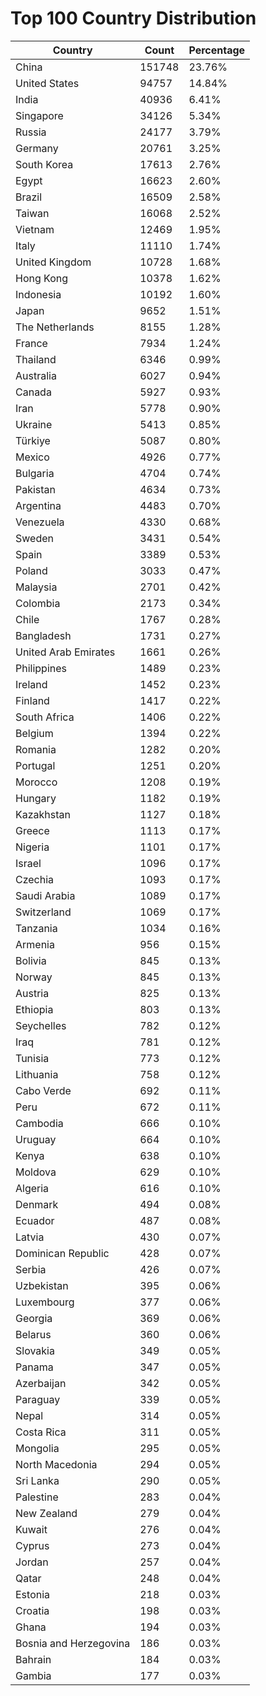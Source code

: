 # Top 100 Country Distribution
| Country | Count | Percentage |
|----|----|----|
| China | 151748 | 23.76% |
| United States | 94757 | 14.84% |
| India | 40936 | 6.41% |
| Singapore | 34126 | 5.34% |
| Russia | 24177 | 3.79% |
| Germany | 20761 | 3.25% |
| South Korea | 17613 | 2.76% |
| Egypt | 16623 | 2.60% |
| Brazil | 16509 | 2.58% |
| Taiwan | 16068 | 2.52% |
| Vietnam | 12469 | 1.95% |
| Italy | 11110 | 1.74% |
| United Kingdom | 10728 | 1.68% |
| Hong Kong | 10378 | 1.62% |
| Indonesia | 10192 | 1.60% |
| Japan | 9652 | 1.51% |
| The Netherlands | 8155 | 1.28% |
| France | 7934 | 1.24% |
| Thailand | 6346 | 0.99% |
| Australia | 6027 | 0.94% |
| Canada | 5927 | 0.93% |
| Iran | 5778 | 0.90% |
| Ukraine | 5413 | 0.85% |
| Türkiye | 5087 | 0.80% |
| Mexico | 4926 | 0.77% |
| Bulgaria | 4704 | 0.74% |
| Pakistan | 4634 | 0.73% |
| Argentina | 4483 | 0.70% |
| Venezuela | 4330 | 0.68% |
| Sweden | 3431 | 0.54% |
| Spain | 3389 | 0.53% |
| Poland | 3033 | 0.47% |
| Malaysia | 2701 | 0.42% |
| Colombia | 2173 | 0.34% |
| Chile | 1767 | 0.28% |
| Bangladesh | 1731 | 0.27% |
| United Arab Emirates | 1661 | 0.26% |
| Philippines | 1489 | 0.23% |
| Ireland | 1452 | 0.23% |
| Finland | 1417 | 0.22% |
| South Africa | 1406 | 0.22% |
| Belgium | 1394 | 0.22% |
| Romania | 1282 | 0.20% |
| Portugal | 1251 | 0.20% |
| Morocco | 1208 | 0.19% |
| Hungary | 1182 | 0.19% |
| Kazakhstan | 1127 | 0.18% |
| Greece | 1113 | 0.17% |
| Nigeria | 1101 | 0.17% |
| Israel | 1096 | 0.17% |
| Czechia | 1093 | 0.17% |
| Saudi Arabia | 1089 | 0.17% |
| Switzerland | 1069 | 0.17% |
| Tanzania | 1034 | 0.16% |
| Armenia | 956 | 0.15% |
| Bolivia | 845 | 0.13% |
| Norway | 845 | 0.13% |
| Austria | 825 | 0.13% |
| Ethiopia | 803 | 0.13% |
| Seychelles | 782 | 0.12% |
| Iraq | 781 | 0.12% |
| Tunisia | 773 | 0.12% |
| Lithuania | 758 | 0.12% |
| Cabo Verde | 692 | 0.11% |
| Peru | 672 | 0.11% |
| Cambodia | 666 | 0.10% |
| Uruguay | 664 | 0.10% |
| Kenya | 638 | 0.10% |
| Moldova | 629 | 0.10% |
| Algeria | 616 | 0.10% |
| Denmark | 494 | 0.08% |
| Ecuador | 487 | 0.08% |
| Latvia | 430 | 0.07% |
| Dominican Republic | 428 | 0.07% |
| Serbia | 426 | 0.07% |
| Uzbekistan | 395 | 0.06% |
| Luxembourg | 377 | 0.06% |
| Georgia | 369 | 0.06% |
| Belarus | 360 | 0.06% |
| Slovakia | 349 | 0.05% |
| Panama | 347 | 0.05% |
| Azerbaijan | 342 | 0.05% |
| Paraguay | 339 | 0.05% |
| Nepal | 314 | 0.05% |
| Costa Rica | 311 | 0.05% |
| Mongolia | 295 | 0.05% |
| North Macedonia | 294 | 0.05% |
| Sri Lanka | 290 | 0.05% |
| Palestine | 283 | 0.04% |
| New Zealand | 279 | 0.04% |
| Kuwait | 276 | 0.04% |
| Cyprus | 273 | 0.04% |
| Jordan | 257 | 0.04% |
| Qatar | 248 | 0.04% |
| Estonia | 218 | 0.03% |
| Croatia | 198 | 0.03% |
| Ghana | 194 | 0.03% |
| Bosnia and Herzegovina | 186 | 0.03% |
| Bahrain | 184 | 0.03% |
| Gambia | 177 | 0.03% |

